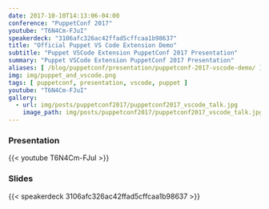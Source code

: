 ```yaml
---
date: 2017-10-10T14:13:06-04:00
conference: "PuppetConf 2017"
youtube: "T6N4Cm-FJuI"
speakerdeck: "3106afc326ac42ffad5cffcaa1b98637"
title: "Official Puppet VS Code Extension Demo"
subtitle: "Puppet VSCode Extension PuppetConf 2017 Presentation"
summary: "Puppet VSCode Extension PuppetConf 2017 Presentation"
aliases: [ /blog/puppetconf/presentation/puppetconf-2017-vscode-demo/ ]
img: img/puppet_and_vscode.png
tags: [ puppetconf, presentation, vscode, puppet ]
youtube: "T6N4Cm-FJuI"
gallery:
  - url: img/posts/puppetconf2017/puppetconf2017_vscode_talk.jpg
    image_path: img/posts/puppetconf2017/puppetconf2017_vscode_talk.jpg
---
```


### Presentation

{{< youtube T6N4Cm-FJuI >}}

### Slides

{{< speakerdeck 3106afc326ac42ffad5cffcaa1b98637 >}}
